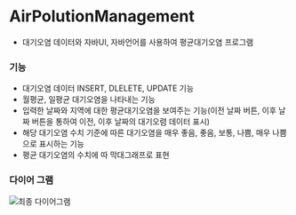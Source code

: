 # AirPolutionManagement
* 대기오염 데이터와 자바UI, 자바언어를 사용하여 평균대기오염 프로그램

### 기능
* 대기오염 데이터 INSERT, DLELETE, UPDATE 기능 
* 월평균, 일평균 대기오염을 나타내는 기능
* 입력한 날짜와 지역에 대한 평균대기오염을 보여주는 기능(이전 날짜 버튼, 이후 날짜 버튼을 통하여 이전, 이후 날짜의 대기오렴 데이터 표시)
* 해당 대기오염 수치 기준에 따른 대기오염을 매우 좋음, 좋음, 보통, 나쁨, 매우 나쁨으로 표시하는 기능
* 평균 대기오염의 수치에 따 막대그래프로 표현

### 다이어 그램
![최종 다이어그램](https://user-images.githubusercontent.com/43942563/139796216-260f77b3-aa4a-4085-bae3-ade5f2e8b6a6.JPG)
